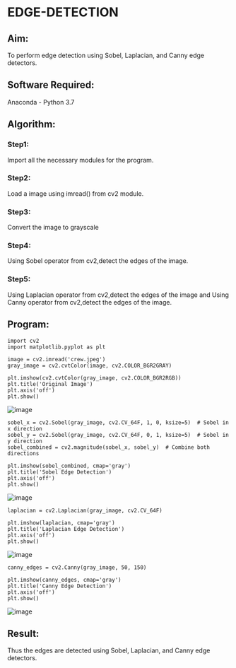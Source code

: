 # EDGE-DETECTION
## Aim:
To perform edge detection using Sobel, Laplacian, and Canny edge detectors.

## Software Required:
Anaconda - Python 3.7

## Algorithm:
### Step1:
Import all the necessary modules for the program.

### Step2:
Load a image using imread() from cv2 module.

### Step3:
Convert the image to grayscale

### Step4:
Using Sobel operator from cv2,detect the edges of the image.

### Step5:

Using Laplacian operator from cv2,detect the edges of the image and Using Canny operator from cv2,detect the edges of the image.
## Program:
```
import cv2
import matplotlib.pyplot as plt
```
```
image = cv2.imread('crew.jpeg') 
gray_image = cv2.cvtColor(image, cv2.COLOR_BGR2GRAY)
```
```
plt.imshow(cv2.cvtColor(gray_image, cv2.COLOR_BGR2RGB))
plt.title('Original Image')
plt.axis('off')
plt.show()
```
![image](https://github.com/user-attachments/assets/a75a045e-ded8-40cb-b90e-6df2191b1cb9)

```
sobel_x = cv2.Sobel(gray_image, cv2.CV_64F, 1, 0, ksize=5)  # Sobel in x direction
sobel_y = cv2.Sobel(gray_image, cv2.CV_64F, 0, 1, ksize=5)  # Sobel in y direction
sobel_combined = cv2.magnitude(sobel_x, sobel_y)  # Combine both directions
```
```
plt.imshow(sobel_combined, cmap='gray')
plt.title('Sobel Edge Detection')
plt.axis('off')
plt.show()
```
![image](https://github.com/user-attachments/assets/71a3ea27-3e25-46f2-b5b8-437a9ec0bb5c)

```
laplacian = cv2.Laplacian(gray_image, cv2.CV_64F)
```
```
plt.imshow(laplacian, cmap='gray')
plt.title('Laplacian Edge Detection')
plt.axis('off')
plt.show()
```
![image](https://github.com/user-attachments/assets/eb011f0e-5454-44da-91c7-ddd3dccbefbd)

```
canny_edges = cv2.Canny(gray_image, 50, 150)
```
```
plt.imshow(canny_edges, cmap='gray')
plt.title('Canny Edge Detection')
plt.axis('off')
plt.show()
```
![image](https://github.com/user-attachments/assets/7a997d09-a7d6-4699-bd3b-15fd72fc89fe)

## Result:
Thus the edges are detected using Sobel, Laplacian, and Canny edge detectors.
